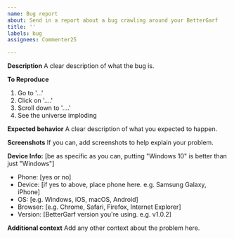 ```yaml
---
name: Bug report
about: Send in a report about a bug crawling around your BetterGarf
title: ''
labels: bug
assignees: Commenter25

---
```


**Description**
A clear description of what the bug is.

**To Reproduce**
1. Go to '...'
2. Click on '....'
3. Scroll down to '....'
4. See the universe imploding

**Expected behavior**
A clear description of what you expected to happen.

**Screenshots**
If you can, add screenshots to help explain your problem.

**Device Info:**
[be as specific as you can, putting "Windows 10" is better than just "Windows"]
 - Phone: [yes or no]
 - Device: [if yes to above, place phone here. e.g. Samsung Galaxy, iPhone]
 - OS: [e.g. Windows, iOS, macOS, Android]
 - Browser: [e.g. Chrome, Safari, Firefox, Internet Explorer]
 - Version: [BetterGarf version you're using. e.g. v1.0.2]

**Additional context**
Add any other context about the problem here.
